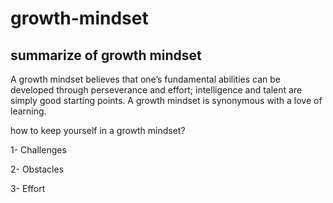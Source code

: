 # growth-mindset
## summarize of growth mindset


A growth mindset believes that one’s fundamental abilities can be developed through perseverance and effort; intelligence and talent are simply good starting points. A growth mindset is synonymous with a love of learning.

how to keep yourself in a growth mindset?

1- Challenges

2- Obstacles

3- Effort
